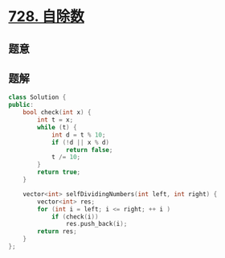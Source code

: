 #  [728. 自除数](https://leetcode.cn/problems/self-dividing-numbers/)

## 题意



## 题解



```c++
class Solution {
public:
    bool check(int x) {
        int t = x;
        while (t) {
            int d = t % 10;
            if (!d || x % d)
                return false;
            t /= 10;
        }
        return true;
    }

    vector<int> selfDividingNumbers(int left, int right) {
        vector<int> res;
        for (int i = left; i <= right; ++ i )
            if (check(i))
                res.push_back(i);
        return res;
    }
};
```



```python3

```

